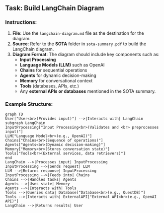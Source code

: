 ## Task: Build LangChain Diagram

### Instructions:
1. **File**: Use the `langchain-diagram.md` file as the destination for the diagram.
2. **Source**: Refer to the **SOTA** folder in `sota-summary.pdf` to build the LangChain diagram.
3. **Diagram Format**: The diagram should include key components such as:
   - **Input Processing**
   - **Language Models (LLM)** such as OpenAI
   - **Chains** for sequential operations
   - **Agents** for dynamic decision-making
   - **Memory** for conversational context
   - **Tools** (databases, APIs, etc.)
   - Any **external APIs or databases** mentioned in the SOTA summary.
   
### Example Structure:


```mermaid
graph TD
User["User<br>(Provides input)"] -->|Interacts with| LangChain
subgraph LangChain
InputProcessing["Input Processing<br>(Validates and <br> preprocesses input)"]
LLM["Language Model<br>(e.g., OpenAI)"]
Chains["Chains<br>(Sequence of operations)"]
Agents["Agents<br>(Dynamic decision-making)"]
Memory["Memory<br>(Stores conversation state)"]
Tools["Tools<br>(External services, data retrievers)"]
end
LangChain -->|Processes input| InputProcessing
InputProcessing -->|Sends request| LLM
LLM -->|Returns response| InputProcessing
InputProcessing -->|Feeds into| Chains
Chains -->|Handles tasks| Agents
Agents -->|Uses state| Memory
Agents -->|Interacts with| Tools
Tools -->|Queries data| Database["Database<br>(e.g., QuestDB)"]
Tools -->|Interacts with| ExternalAPI["External API<br>(e.g., OpenAI API)"]
LangChain -->|Returns results| User
